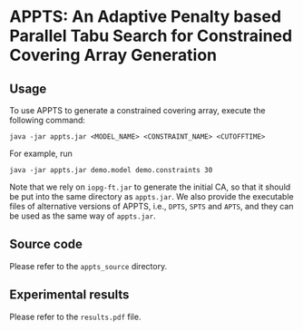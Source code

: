 APPTS: An Adaptive Penalty based Parallel Tabu Search for Constrained Covering Array Generation
==============================================================================

Usage
----
To use APPTS to generate a constrained covering array, execute the following command:

```
java -jar appts.jar <MODEL_NAME> <CONSTRAINT_NAME> <CUTOFFTIME>
```

For example, run
```
java -jar appts.jar demo.model demo.constraints 30
```

Note that we rely on `iopg-ft.jar` to generate the initial CA, so that it should be put into the same directory as `appts.jar`. We also provide the executable files of alternative versions of APPTS, i.e., `DPTS`, `SPTS` and `APTS`, and they can be used as the same way of `appts.jar`.

Source code
----
Please refer to the `appts_source` directory.

Experimental results
----
Please refer to the `results.pdf` file.

